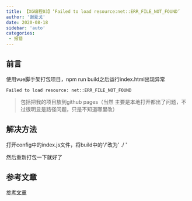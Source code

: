 ```yaml
---
title: 【XG编程03】‘Failed to load resource:net::ERR_FILE_NOT_FOUND’
author: '谢夏戈'
date: 2020-08-18
sidebar: 'auto'
categories:
 - 报错
---
```



## 前言
使用vue脚手架打包项目，npm run build之后运行index.html出现异常

    Failed to load resource: net::ERR_FILE_NOT_FOUND

>包括把我的项目放到github pages（当然 主要是本地打开都出了问题，不过很明显是路径问题，只是不知道哪里改）

## 解决方法

打开config中的index.js文件，将build中的'/'改为' ./ '

然后重新打包一下就好了



## 参考文章

[参考文章](https://juejin.im/post/6844903904275234823)